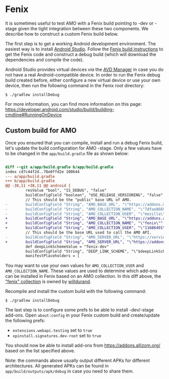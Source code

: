 # Fenix

It is sometimes useful to test AMO with a Fenix build pointing to -dev or -stage given the tight integration between these two components. We describe how to construct a custom Fenix build below.

The first step is to get a working Android development environment. The easiest way is to install [Android Studio](https://developer.android.com/studio). Follow the [Fenix build instructions](https://github.com/mozilla-mobile/fenix#build-instructions) to get the Fenix code and construct a debug build (which will download the dependencies and compile the code).

Android Studio provides virtual devices _via_ the [AVD Manager](https://developer.android.com/studio/run/managing-avds) in case you do not have a real Android-compatible device. In order to run the Fenix debug build created before, either configure a new virtual device or use your own device, then run the following command in the Fenix root directory:

```
$ ./gradlew installDebug
```

For more information, you can find more information on this page: https://developer.android.com/studio/build/building-cmdline#RunningOnDevice

## Custom build for AMO

Once you ensured that you can compile, install and run a debug Fenix build, let's update the build configuration for AMO -stage. Only a few values have to be changed in the `app/build.gradle` file as shown below:

```diff

diff --git a/app/build.gradle b/app/build.gradle
index cd7c44f2d..78e0ffd2e 100644
--- a/app/build.gradle
+++ b/app/build.gradle
@@ -38,11 +38,11 @@ android {
         resValue "bool", "IS_DEBUG", "false"
         buildConfigField "boolean", "USE_RELEASE_VERSIONING", "false"
         // This should be the "public" base URL of AMO.
-        buildConfigField "String", "AMO_BASE_URL", "\"https://addons.mozilla.org\""
-        buildConfigField "String", "AMO_COLLECTION_NAME", "\"7dfae8669acc4312a65e8ba5553036\""
-        buildConfigField "String", "AMO_COLLECTION_USER", "\"mozilla\""
+        buildConfigField "String", "AMO_BASE_URL", "\"https://addons.allizom.org\""
+        buildConfigField "String", "AMO_COLLECTION_NAME", "\"fenix\""
+        buildConfigField "String", "AMO_COLLECTION_USER", "\"11686491\""
         // This should be the base URL used to call the AMO API.
-        buildConfigField "String", "AMO_SERVER_URL", "\"https://services.addons.mozilla.org\""
+        buildConfigField "String", "AMO_SERVER_URL", "\"https://addons.allizom.org\""
         def deepLinkSchemeValue = "fenix-dev"
         buildConfigField "String", "DEEP_LINK_SCHEME", "\"$deepLinkSchemeValue\""
         manifestPlaceholders = [
```

You may want to use your own values for `AMO_COLLECTION_USER` and `AMO_COLLECTION_NAME`. These values are used to determine which add-ons can be installed in Fenix based on an AMO collection. In this diff above, the ["fenix" collection](https://addons.allizom.org/en-US/firefox/collections/11686491/fenix/) is owned by [willdurand](https://github.com/willdurand).

Recompile and install the custom build with the following command:

```
$ ./gradlew installDebug
```

The last step is to configure some prefs to be able to install -dev/-stage add-ons. Open `about:config` in your Fenix custom build and create/update the following prefs:

- `extensions.webapi.testing` set to `true`
- `xpinstall.signatures.dev-root` set to `true`

You should now be able to install add-ons from https://addons.allizom.org/ based on the list specified above.

Note: the commands above usually output different APKs for different architectures. All generated APKs can be found in `app/build/outputs/apk/debug` in case you need to share them.
